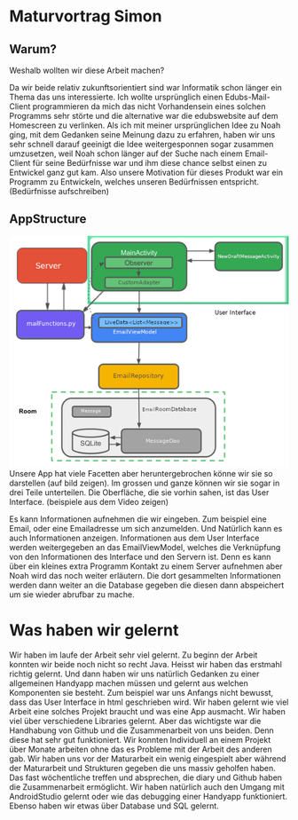 # Maturvortrag Simon
## Warum?
Weshalb wollten wir diese Arbeit machen? 

Da wir beide relativ zukunftsorientiert sind war Informatik schon länger ein Thema das uns interessierte. Ich wollte ursprünglich einen Edubs-Mail-Client programmieren da mich das nicht 
Vorhandensein eines solchen Programms sehr störte und die alternative war die edubswebsite auf dem Homescreen zu verlinken. 
Als ich mit meiner ursprünglichen Idee zu Noah ging, mit dem Gedanken seine Meinung dazu zu erfahren, haben wir uns sehr schnell
darauf geeinigt die Idee weitergesponnen sogar zusammen umzusetzen, weil Noah schon länger auf der Suche nach einem Email-Client für seine Bedürfnisse war und ihm diese chance
selbst einen zu Entwickel ganz gut kam. Also unsere Motivation für dieses Produkt war ein Programm zu Entwickeln, welches unseren Bedürfnissen entspricht. (Bedürfnisse aufschreiben)

## AppStructure

![](../maturText/media/AppStructureFull.png)
Unsere App hat viele Facetten aber heruntergebrochen könne wir sie so darstellen (auf bild zeigen). Im grossen und ganze können wir sie sogar in drei Teile unterteilen. 
Die Oberfläche, die sie vorhin sahen, ist das User Interface. (beispiele aus dem Video zeigen)

Es kann Informationen aufnehmen die wir eingeben. Zum beispiel eine Email, oder eine Emailadresse um sich anzumelden.
Und Natürlich kann es auch Informationen anzeigen. Informationen aus dem User Interface werden weitergegeben an das EmailViewModel, welches die Verknüpfung von 
den Informationen des Interface und den Servern ist. Denn es kann über ein kleines extra Programm Kontakt zu einem Server aufnehmen aber Noah wird das noch weiter erläutern. Die dort 
gesammelten Informationen werden dann weiter an die Database gegeben die diesen dann abspeichert um sie wieder abrufbar zu mache. 

# Was haben wir gelernt
Wir haben im laufe der Arbeit sehr viel gelernt. 
Zu beginn der Arbeit konnten wir beide noch nicht so recht Java. Heisst wir haben das erstmahl richtig gelernt. Und dann haben wir uns natürlich 
Gedanken zu einer allgemeinen Handyapp machen müssen und gelernt aus welchen Komponenten sie besteht. Zum beispiel war uns Anfangs nicht bewusst, dass das User Interface 
in html geschrieben wird. Wir haben gelernt wie viel Arbeit eine solches Projekt braucht und was eine App ausmacht. Wir haben viel über verschiedene Libraries gelernt. Aber 
das wichtigste war die Handhabung von Github und die Zusammenarbeit von uns beiden. Denn diese hat sehr gut funktioniert. Wir konnten Individuell an einem Projekt über Monate 
arbeiten ohne das es Probleme mit der Arbeit des anderen gab. Wir haben uns vor der Maturarbeit ein wenig eingespielt aber während der Maturarbeit und Strukturen gegeben die uns
massiv geholfen haben. Das fast wöchentliche treffen und absprechen, die diary und Github haben die Zusammenarbeit ermöglicht. Wir haben natürlich auch den Umgang mit AndroidStudio gelernt
oder wie das debugging einer Handyapp funktioniert. Ebenso haben wir etwas über Database und SQL gelernt. 
